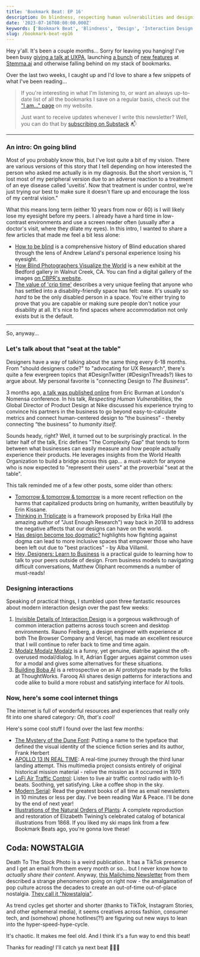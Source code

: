 ```yaml
---
title: 'Bookmark Beat: EP 16'
description: On blindness, respecting human vulnerabilities and designing better interactions
date: '2023-07-16T08:00:00.000Z'
keywords: ['Bookmark Beat', 'Blindness', 'Design', 'Interaction Design', 'Cool Things']
slug: /bookmark-beat-ep16
---
```


Hey y'all. It's been a couple months... Sorry for leaving you hanging! I've been busy [giving a talk at UXPA](/talks/uxpa2023), launching [a bunch](https://www.stemma.ai/blog-post/more-than-a-makeover-a-behind-the-scenes-look-at-stemmas-redesign) of [new features](https://www.stemma.ai/blog-post/diving-into-the-details-a-deeper-look-at-stemmas-redesign) at [Stemma.ai](https://www.stemma.ai/blog-post/stemma-makes-ai-discover-assistant-available-for-all-customers) and otherwise falling behind on my stack of bookmarks.

Over the last two weeks, I caught up and I'd love to share a few snippets of what I've been reading...

> If you're interesting in what I'm listening to, or want an always up-to-date list of all the bookmarks I save on a regular basis, check out the ["I am..." page](/iam) on my website.
> 
> Just want to receive updates whenever I write this newsletter? Well, you can do that by [subscribing on Substack](https://bookmarkbeat.substack.com/?showWelcome=true) 📬

---

### An intro: On going blind

Most of you probably know this, but I've lost quite a bit of my vision. There are various versions of this story that I tell depending on how interested the person who asked me actually is in my diagnosis. But the short version is, "I lost most of my peripheral version due to an adverse reaction to a treatment of an eye disease called 'uveitis'. Now that treatment is under control, we're just trying our best to make sure it doesn't flare up and encourage the loss of my central vision."

What this means long term (either 10 years from now or 60) is I will likely lose my eyesight before my peers. I already have a hard time in low-contrast environments and use a screen reader often (usually after a doctor's visit, where they dilate my eyes). In this intro, I wanted to share a few articles that made me feel a bit less alone:

- [How to be blind](https://www.newyorker.com/culture/the-weekend-essay/how-to-be-blind) is a comprehensive history of Blind education shared through the lens of Andrew Leland's personal experience losing his eyesight.
- [How Blind Photographers Visualize the World](https://www.kqed.org/forum/2010101893708/how-blind-photographers-visualize-the-world) is a new exhibit at the Bedford gallery in Walnut Creek, CA. You can find a digital gallery of the images [on CBPR's website](https://cbpr.co/press/sightunseen/).
- [The value of 'crip time'](https://www.firstpost.com/living/the-value-of-crip-time-discarding-notions-of-productivity-and-guilt-to-listen-to-the-rhythms-of-our-bodies-8440551.html) describes a very unique feeling that anyone who has settled into a disability-friendly space has felt: ease. It's usually so *hard* to be the only disabled person in a space. You're either trying to prove that you are capable or making sure people don't notice your disability at all. It's nice to find spaces where accommodation not only exists but is the default.

---

So, anyway...

### Let's talk about that "seat at the table"

Designers have a way of talking about the same thing every 6-18 months. From "should designers code?" to "advocating for UX Research", there's quite a few evergreen topics that #DesignTwitter (#DesignThreads?) likes to argue about. My personal favorite is "connecting Design to *The Business*".

3 months ago, [a talk was published online](https://www.youtube.com/watch?v=5j7I7ddboZE) from Eric Burman at London's Nomensa conference. In his talk, *Respecting Human Vulnerabilities*, the Global Director of Product Design at Nike discussed his experience trying to convince his partners in the business to go beyond easy-to-calculate metrics and connect human-centered design to “the business” - thereby connecting “the business” to *humanity itself*.

Sounds heady, right? Well, it turned out to be surprisingly practical. In the latter half of the talk, Eric defines "The Complexity Gap" that tends to form between what businesses can easily measure and how people actually experience their products. He leverages insights from the World Health Organization to build a bridge across this gap... a must-watch for anyone who is now expected to "represent their users" at the proverbial "seat at the table".

This talk reminded me of a few other posts, some older than others:
- [Tomorrow & tomorrow & tomorrow](https://erinkissane.com/tomorrow-and-tomorrow-and-tomorrow) is a more recent reflection on the harms that capitalized products bring on humanity, written beautifully by Erin Kissane.
- [Thinking in Triplicate](https://medium.com/mule-design/a-three-part-plan-to-save-the-world-98653a20a12f) is a framework proposed by Erika Hall (the amazing author of "Just Enough Research") way back in 2018 to address the negative affects that our designs can have on the world.
- [Has design become too dogmatic?](https://www.fastcompany.com/90854287/has-design-become-too-dogmatic) highlights how fighting against dogma can lead to more inclusive spaces that empower those who have been left out due to "best practices" - by Alba Villamil.
- [Hey, Designers: Learn to Business](https://matthewoliphant.com/writing/hey-designers-learn-to-business) is a practical guide to learning how to talk to your peers outside of design. From business models to navigating difficult conversations, Matthew Oliphant recommends a number of must-reads!

### Designing interactions

Speaking of practical things, I stumbled upon three fantastic resources about modern interaction design over the past few weeks:
1. [Invisible Details of Interaction Design](https://rauno.me/craft/interaction-design) is a gorgeous walkthrough of common interaction patterns across touch screen and desktop environments. Rauno Freiberg, a design engineer with experience at both The Browser Company and Vercel, has made an excellent resource that I will continue to refer back to time and time again.
2. [Modalz Modalz Modalz](https://modalzmodalzmodalz.com/) is a funny, yet genuine, diatribe against the oft-overused modal/dialog. In it, Adrian Egger argues against common uses for a modal and gives some alternatives for these situations.
3. [Building Boba AI](https://martinfowler.com/articles/building-boba.html) is a retrospective on an AI prototype made by the folks at ThoughtWorks. Farooq Ali shares design patterns for interactions and code alike to build a more robust and satisfying interface for AI tools.

### Now, here's some cool internet things

The internet is full of wonderful resources and experiences that really only fit into one shared category: *Oh, that's cool!*

Here's some cool stuff I found over the last few months:
- [The Mystery of the Dune Font](https://fontsinuse.com/uses/43515/the-mystery-of-the-dune-font): Putting a name to the typeface that defined the visual identity of the science fiction series and its author, Frank Herbert
- [APOLLO 13 IN REAL TIME](https://apolloinrealtime.org/13/): A real-time journey through the third lunar landing attempt. This multimedia project consists entirely of original historical mission material - relive the mission as it occurred in 1970
- [LoFi Air Traffic Control](https://www.lofiatc.com/): Listen to live air traffic control radio with lo-fi beats. Soothing, yet satisfying. Like a coffee shop in the sky.
- [Modern Serial](https://modernserial.com/): Read the greatest books of all time as email newsletters in 10 minutes or less per day. I've been reading War & Peace. I'll be done by the end of next year!
- [Illustrations of the Natural Orders of Plants](https://www.c82.net/work/?id=373): A complete reproduction and restoration of Elizabeth Twining’s celebrated catalog of botanical illustrations from 1868. If you liked my ski maps link from a few Bookmark Beats ago, you're gonna love these!

## Coda: NOWSTALGIA

Death To The Stock Photo is a weird publication. It has a TikTok presence and I get an email from them every month or so... but I never know how to *actually share their content*. Anyway, [this Mailchimp Newsletter](https://mailchi.mp/deathtostock/nowstalgia-647641?e=ffc22f4045) from them described a strange phenomenon going on right now - the amalgamation of pop culture across the decades to create an out-of-time out-of-place nostalgia. [They call it "Nowstalgia"](https://www.tiktok.com/@dtstrends/video/7206419315849956654).

As trend cycles get shorter and shorter (thanks to TikTok, Instagram Stories, and other ephemeral media), it seems creatives across fashion, consumer tech, and (somehow) phone hotlines(?!) are figuring out new ways to lean into the hyper-speed-hype-cycle.

It's chaotic. It makes me feel old. And I think it's a fun way to end this beat!

Thanks for reading! I'll catch ya next beat 🥁😎🥁